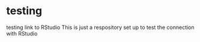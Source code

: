 # testing
testing link to RStudio
This is just a respository set up to test the connection with RStudio

